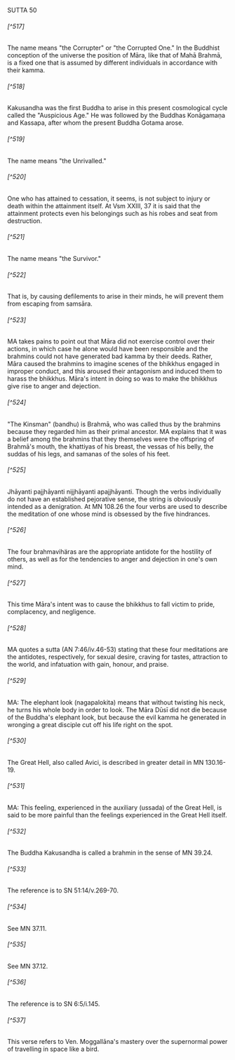 SUTTA 50

###### [^517]
The name means "the Corrupter" or "the Corrupted One." In the Buddhist conception of the universe the position of Māra, like that of Mahā Brahmā, is a fixed one that is assumed by different individuals in accordance with their kamma.

###### [^518]
Kakusandha was the first Buddha to arise in this present cosmological cycle called the "Auspicious Age." He was followed by the Buddhas Konāgamaṇa and Kassapa, after whom the present Buddha Gotama arose.

###### [^519]
The name means "the Unrivalled."

###### [^520]
One who has attained to cessation, it seems, is not subject to injury or death within the attainment itself. At Vsm XXIII, 37 it is said that the attainment protects even his belongings such as his robes and seat from destruction.

###### [^521]
The name means "the Survivor."

###### [^522]
That is, by causing defilements to arise in their minds, he will prevent them from escaping from samsāra.

###### [^523]
MA takes pains to point out that Māra did not exercise control over their actions, in which case he alone would have been responsible and the brahmins could not have generated bad kamma by their deeds. Rather, Māra caused the brahmins to imagine scenes of the bhikkhus engaged in improper conduct, and this aroused their antagonism and induced them to harass the bhikkhus. Māra's intent in doing so was to make the bhikkhus give rise to anger and dejection.

###### [^524]
"The Kinsman" (bandhu) is Brahmā, who was called thus by the brahmins because they regarded him as their primal ancestor. MA explains that it was a belief among the brahmins that they themselves were the offspring of Brahmā's mouth, the khattiyas of his breast, the vessas of his belly, the suddas of his legs, and samanas of the soles of his feet.

###### [^525]
Jhāyanti pajjhāyanti nijjhāyanti apajjhāyanti. Though the verbs individually do not have an established pejorative sense, the string is obviously intended as a denigration. At MN 108.26 the four verbs are used to describe the meditation of one whose mind is obsessed by the five hindrances.

###### [^526]
The four brahmavihäras are the appropriate antidote for the hostility of others, as well as for the tendencies to anger and dejection in one's own mind.

###### [^527]
This time Māra's intent was to cause the bhikkhus to fall victim to pride, complacency, and negligence.

###### [^528]
MA quotes a sutta (AN 7:46/iv.46-53) stating that these four meditations are the antidotes, respectively, for sexual desire, craving for tastes, attraction to the world, and infatuation with gain, honour, and praise.

###### [^529]
MA: The elephant look (nagapalokita) means that without twisting his neck, he turns his whole body in order to look. The Māra Dūsī did not die because of the Buddha's elephant look, but because the evil kamma he generated in wronging a great disciple cut off his life right on the spot.

###### [^530]
The Great Hell, also called Avici, is described in greater detail in MN 130.16-19.

###### [^531]
MA: This feeling, experienced in the auxiliary (ussada) of the Great Hell, is said to be more painful than the feelings experienced in the Great Hell itself.

###### [^532]
The Buddha Kakusandha is called a brahmin in the sense of MN 39.24.

###### [^533]
The reference is to SN 51:14/v.269-70.

###### [^534]
See MN 37.11.

###### [^535]
See MN 37.12.

###### [^536]
The reference is to SN 6:5/i.145.

###### [^537]
This verse refers to Ven. Moggallāna's mastery over the supernormal power of travelling in space like a bird.


